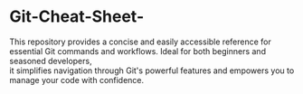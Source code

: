 # Git-Cheat-Sheet-
This repository provides a concise and easily accessible reference for essential Git commands and workflows. Ideal for both beginners and seasoned developers, <br>it simplifies navigation through Git's powerful features and empowers you to manage your code with confidence.
